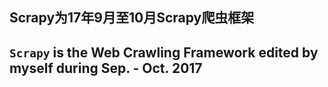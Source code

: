 ## Scrapy为17年9月至10月Scrapy爬虫框架

## `Scrapy` is the Web Crawling Framework edited by myself during Sep. - Oct. 2017
